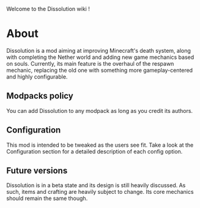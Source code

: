 Welcome to the Dissolution wiki !

# About

Dissolution is a mod aiming at improving Minecraft's death system, along with completing the Nether world and adding new game mechanics based on souls. Currently, its main feature is the overhaul of the respawn mechanic, replacing the old one with something more gameplay-centered and highly configurable.

## Modpacks policy
You can add Dissolution to any modpack as long as you credit its authors.

## Configuration
This mod is intended to be tweaked as the users see fit. Take a look at the Configuration section for a detailed description of each config option.

## Future versions
Dissolution is in a beta state and its design is still heavily discussed. As such, items and crafting are heavily subject to change. Its core mechanics should remain the same though.